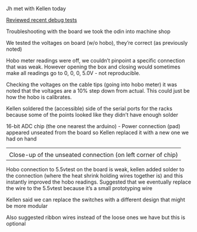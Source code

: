 Jh met with Kellen today

[Reviewed recent debug tests](https://docs.google.com/presentation/d/1adEALr0bD0Zs8bln6-g41hCmiqofD1ql5sYCVvGe7H8/edit#slide=id.p)

Troubleshooting with the board we took the odin into machine shop

We tested the voltages on board (w/o hobo), they’re correct (as previously noted)

Hobo meter readings were off, we couldn’t pinpoint a specific connection that was weak. However opening the box and closing would sometimes make all readings go to 0, 0, 0, 5.0V - not reproducible.

Checking the voltages on the cable tips (going into hobo meter) it was noted that the voltages are a 10% step down from actual. This could just be how the hobo is calibrates. 

Kellen soldered the (accessible) side of the serial ports for the racks because some of the points looked like they didn’t have enough solder

16-bit ADC chip (the one nearest the arduino) - Power connection (pad) appeared unseated from the board so Kellen replaced it with a new one we had on hand

<table>
  <tr>
    <td></td>
  </tr>
  <tr>
    <td>Close-up of the unseated connection (on left corner of chip)</td>
  </tr>
</table>


Hobo connection to 5.5vtest on the board is weak, kellen added solder to the connection (where the heat shrink holding wires together is) and this instantly improved the hobo readings. Suggested that we eventually replace the wire to the 5.5vtest because it’s a small prototyping wire 

Kellen said we can replace the switches with a different design that might be more modular

Also suggested ribbon wires instead of the loose ones we have but this is optional

